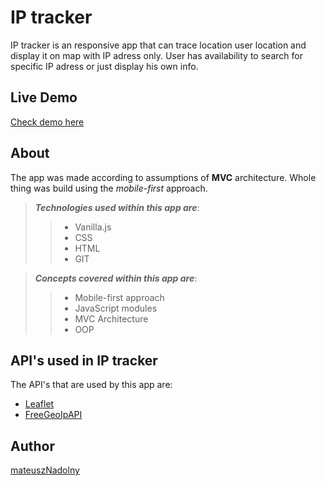 # IP tracker

IP tracker is an responsive app that can trace location user location and display it on map with IP adress only. User has availability to search for specific IP adress or just display his own info.

## Live Demo

[Check demo here]()

## About

The app was made according to assumptions of **MVC** architecture. Whole thing was build using the _mobile-first_ approach.

>***Technologies used within this app are***:
>> - Vanilla.js
>>  - CSS
>> - HTML
>> - GIT

>***Concepts covered within this app are***:
>> - Mobile-first approach
>> - JavaScript modules
>> - MVC Architecture
>> - OOP

## API's used in IP tracker

The API's that are used by this app are:
- [Leaflet](https://leafletjs.com/)
- [FreeGeoIpAPI](https://freegeoip.app/)

## Author
[mateuszNadolny](https://github.com/mateuszNadolny)